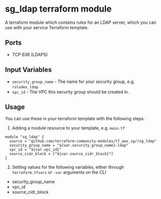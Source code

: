 sg_ldap terraform module
=======================

A terraform module which contains rules for an LDAP server, which
you can use with your service Terraform template.

Ports
-----
- TCP 636 (LDAPS)


Input Variables
---------------

- `security_group_name` - The name for your security group, e.g. `rolodex_ldap`
- `vpc_id` - The VPC this security group should be created in.

Usage
-----

You can use these in your terraform template with the following steps.

1. Adding a module resource to your template, e.g. `main.tf`

```
module "sg_ldap" {
  source = "github.com/terraform-community-modules/tf_aws_sg//sg_ldap"
  security_group_name = "${var.security_group_name}-ldap"
  vpc_id = "${var.vpc_id}"
  source_cidr_block = ["${var.source_cidr_block}"]
}
```

2. Setting values for the following variables, either through `terraform.tfvars` or `-var` arguments on the CLI

- security_group_name
- vpc_id
- source_cidr_block
